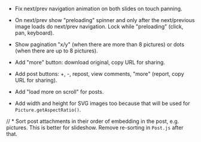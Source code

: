 * Fix next/prev navigation animation on both slides on touch panning.

* On next/prev show "preloading" spinner and only after the next/previous image loads do next/prev navigation. Lock while "preloading" (click, pan, keyboard).

* Show pagination "x/y" (when there are more than 8 pictures) or dots (when there are up to 8 pictures).

* Add "more" button: download original, copy URL for sharing.

* Add post buttons: +, -, repost, view comments, "more" (report, copy URL for sharing).

* Add "load more on scroll" for posts.

* Add width and height for SVG images too because that will be used for `Picture.getAspectRatio()`.

// * Sort post attachments in their order of embedding in the post, e.g. pictures. This is better for slideshow. Remove re-sorting in `Post.js` after that.